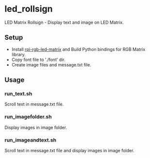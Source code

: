 # led_rollsign
LED Matrix Rollsign - Display text and image on LED Matrix.

## Setup
- Install [rpi-rgb-led-matrix](https://github.com/hzeller/rpi-rgb-led-matrix) and Build Python bindings for RGB Matrix library.
- Copy font file to './font' dir. 
- Create image files and message.txt file.

## Usage
### run_text.sh
Scroll text in message.txt file.

### run_imagefolder.sh
Display images in image folder.

### run_imageandtext.sh
Scroll text in message.txt file and display images in image folder.
